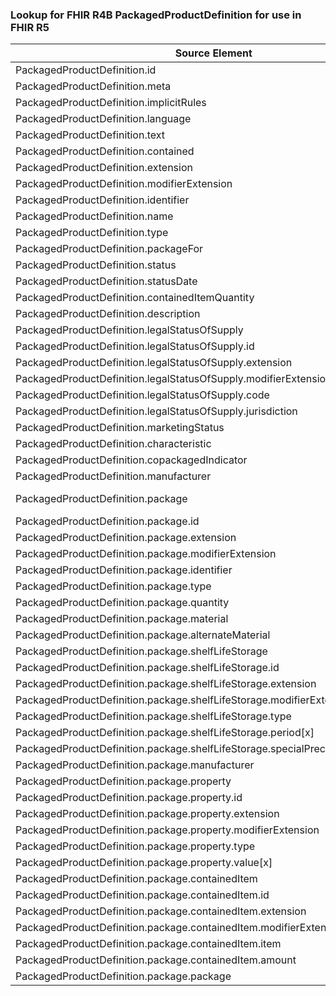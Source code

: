### Lookup for FHIR R4B PackagedProductDefinition for use in FHIR R5

| Source Element | Usage | Target |
| -------------- | ----- | ------ |
| PackagedProductDefinition.id | UseElementSameName | PackagedProductDefinition.id |
| PackagedProductDefinition.meta | UseElementSameName | PackagedProductDefinition.meta |
| PackagedProductDefinition.implicitRules | UseElementSameName | PackagedProductDefinition.implicitRules |
| PackagedProductDefinition.language | UseElementSameName | PackagedProductDefinition.language |
| PackagedProductDefinition.text | UseElementSameName | PackagedProductDefinition.text |
| PackagedProductDefinition.contained | UseElementSameName | PackagedProductDefinition.contained |
| PackagedProductDefinition.extension | UseElementSameName | PackagedProductDefinition.extension |
| PackagedProductDefinition.modifierExtension | UseElementSameName | PackagedProductDefinition.modifierExtension |
| PackagedProductDefinition.identifier | UseElementSameName | PackagedProductDefinition.identifier |
| PackagedProductDefinition.name | UseElementSameName | PackagedProductDefinition.name |
| PackagedProductDefinition.type | UseElementSameName | PackagedProductDefinition.type |
| PackagedProductDefinition.packageFor | UseElementSameName | PackagedProductDefinition.packageFor |
| PackagedProductDefinition.status | UseElementSameName | PackagedProductDefinition.status |
| PackagedProductDefinition.statusDate | UseElementSameName | PackagedProductDefinition.statusDate |
| PackagedProductDefinition.containedItemQuantity | UseElementSameName | PackagedProductDefinition.containedItemQuantity |
| PackagedProductDefinition.description | UseElementSameName | PackagedProductDefinition.description |
| PackagedProductDefinition.legalStatusOfSupply | UseElementSameName | PackagedProductDefinition.legalStatusOfSupply |
| PackagedProductDefinition.legalStatusOfSupply.id | UseElementSameName | PackagedProductDefinition.legalStatusOfSupply.id |
| PackagedProductDefinition.legalStatusOfSupply.extension | UseElementSameName | PackagedProductDefinition.legalStatusOfSupply.extension |
| PackagedProductDefinition.legalStatusOfSupply.modifierExtension | UseElementSameName | PackagedProductDefinition.legalStatusOfSupply.modifierExtension |
| PackagedProductDefinition.legalStatusOfSupply.code | UseElementSameName | PackagedProductDefinition.legalStatusOfSupply.code |
| PackagedProductDefinition.legalStatusOfSupply.jurisdiction | UseElementSameName | PackagedProductDefinition.legalStatusOfSupply.jurisdiction |
| PackagedProductDefinition.marketingStatus | UseElementSameName | PackagedProductDefinition.marketingStatus |
| PackagedProductDefinition.characteristic | UseElementSameName | PackagedProductDefinition.characteristic |
| PackagedProductDefinition.copackagedIndicator | UseElementSameName | PackagedProductDefinition.copackagedIndicator |
| PackagedProductDefinition.manufacturer | UseElementSameName | PackagedProductDefinition.manufacturer |
| PackagedProductDefinition.package | UseExtension | http://hl7.org/fhir/4.3/StructureDefinition/extension-PackagedProductDefinition.package |
| PackagedProductDefinition.package.id | UseExtensionFromAncestor | - |
| PackagedProductDefinition.package.extension | UseExtensionFromAncestor | - |
| PackagedProductDefinition.package.modifierExtension | UseExtensionFromAncestor | - |
| PackagedProductDefinition.package.identifier | UseExtensionFromAncestor | - |
| PackagedProductDefinition.package.type | UseExtensionFromAncestor | - |
| PackagedProductDefinition.package.quantity | UseExtensionFromAncestor | - |
| PackagedProductDefinition.package.material | UseExtensionFromAncestor | - |
| PackagedProductDefinition.package.alternateMaterial | UseExtensionFromAncestor | - |
| PackagedProductDefinition.package.shelfLifeStorage | UseExtensionFromAncestor | - |
| PackagedProductDefinition.package.shelfLifeStorage.id | UseExtensionFromAncestor | - |
| PackagedProductDefinition.package.shelfLifeStorage.extension | UseExtensionFromAncestor | - |
| PackagedProductDefinition.package.shelfLifeStorage.modifierExtension | UseExtensionFromAncestor | - |
| PackagedProductDefinition.package.shelfLifeStorage.type | UseExtensionFromAncestor | - |
| PackagedProductDefinition.package.shelfLifeStorage.period[x] | UseExtensionFromAncestor | - |
| PackagedProductDefinition.package.shelfLifeStorage.specialPrecautionsForStorage | UseExtensionFromAncestor | - |
| PackagedProductDefinition.package.manufacturer | UseExtensionFromAncestor | - |
| PackagedProductDefinition.package.property | UseExtensionFromAncestor | - |
| PackagedProductDefinition.package.property.id | UseExtensionFromAncestor | - |
| PackagedProductDefinition.package.property.extension | UseExtensionFromAncestor | - |
| PackagedProductDefinition.package.property.modifierExtension | UseExtensionFromAncestor | - |
| PackagedProductDefinition.package.property.type | UseExtensionFromAncestor | - |
| PackagedProductDefinition.package.property.value[x] | UseExtensionFromAncestor | - |
| PackagedProductDefinition.package.containedItem | UseExtensionFromAncestor | - |
| PackagedProductDefinition.package.containedItem.id | UseExtensionFromAncestor | - |
| PackagedProductDefinition.package.containedItem.extension | UseExtensionFromAncestor | - |
| PackagedProductDefinition.package.containedItem.modifierExtension | UseExtensionFromAncestor | - |
| PackagedProductDefinition.package.containedItem.item | UseExtensionFromAncestor | - |
| PackagedProductDefinition.package.containedItem.amount | UseExtensionFromAncestor | - |
| PackagedProductDefinition.package.package | UseExtensionFromAncestor | - |
